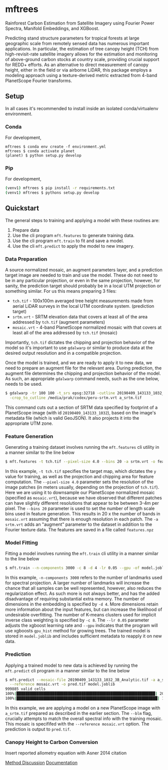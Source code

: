 # mftrees
Rainforest Carbon Estimation from Satellite Imagery using Fourier Power Spectra, Manifold Embeddings, and XGBoost.

Predicting stand structure parameters for tropical forests at large geographic scale from remotely sensed data has numerous important applications. In particular, the estimation of tree canopy height (TCH) from high-revisit-rate satellite imagery allows for the estimation and monitoring of above-ground carbon stocks at country scale, providing crucial support for REDD+ efforts.  As an alternative to direct measurement of canopy height, either in the field or via airborne LiDAR, this package employs a modeling approach using a texture-derived metric extracted from 4-band PlanetScope Fourier transforms.

## Setup

In all cases it's recommended to install inside an isolated conda/virtualenv environment.

### Conda

For development,

```
mftrees $ conda env create -f environment.yml
mftrees $ conda activate planet
(planet) $ python setup.py develop
```

### Pip

For development,

```bash
(venv1) mftrees $ pip install -r requirements.txt
(venv1) mftrees $ pythons setup.py develop
```


## Quickstart

The general steps to training and applying a model with these routines are:

1.  Prepare data
2.  Use the cli program `mft.features` to generate training data.
3.  Use the cli program `mft.train` to fit and save a model.
4.  Use the cli `mft.predict` to apply the model to new imagery.

### Data Preparation

A source normalized mosaic, an augment parameters layer, and a prediction target image are needed to train and use the model.  These do not need to be in any particular projection, or even in the same projection, however, for sanity, the prediction target should probably be in a local UTM projection or something similar.  For us this means preparing 3 files:

* `tch.tif` - 100x100m averaged tree height measurements made from aerial LiDAR surveys in the local UTM coordinate system. (prediction target) 
* `srtm.vrt` - SRTM elevation data that covers at least all  of the area addressed by `tch.tif` (augment parameters)
* `mosaic.vrt` - 4-band PlanetScope normalized mosaic with that covers at least all of the area addressed by `tch.tif` (mosaic)

Importantly, `tch.tif` dictates the chipping and projection behavior of the model so it's important to use `gdalwarp` or similar to produce data at the desired output resolution and in a compatible projection.  

Once the model is trained, and we are ready to apply it to new data, we need to prepare an augment file for the relevant area.  During prediction, the augment file determines the chipping and projection behavior of the model.  As such, an appropriate `gdalwarp` command needs, such as the one below, needs to be used.

```bash
$ gdalwarp -tr 100 100 -t_srs epsg:32718 -cutline 20190409_143133_1032_metadata.json \
  -crop_to_cutline /media/prak/codex/peru-srtm.vrt a_srtm.tif
```

This command cuts out a section of SRTM data specified by footprint of a PlanetScope image (with id `20190409_143133_1032`), based on the image's metadata file (which is valid GeoJSON).  It also projects it into the appropriate UTM zone. 

### Feature Generation

Generating a training dataset involves running the `mft.features` cli utility in a manner similar to the line below

```bash
$ mft.features -t tch.tif --pixel-size 4.0 --bins 20 -a srtm.vrt -o features.npz mosaic.vrt
```

In this example, `-t tch.tif` specifies the target map, which dictates the `y` value for training, as well as the projection and chipping area for feature computation.  The `--pixel-size 4.0` parameter sets the resolution of the image patches (in meters usually, depending on the projection of `tch.tif`).  Here we are using it to downsample our PlanetScope normalized mosaic (specified as `mosaic.vrt`), because we have observed that different patches can have slightly different resolutions that appear to be between 3-4m per pixel.  The `--bins 20` parameter is used to set the number of length scale bins used in feature generation.  This results in 20 x the number of bands in `mosaic.vrt` assuming that there is enough resolution in each patch.  The `-a srtm.vrt` adds an "augment" parameter to the dataset in addition to the Fourier texture data.  The features are saved in a file called `features.npz`

### Model Fitting

Fitting a model involves running the `mft.train` cli utility in a manner similar to the line below

```bash
$ mft.train --n-components 3000 -c 8 -d 4 -lr 0.05 --gpu -of model.joblib features.npz
```

In this example, `-n-components 3000` refers to the number of landmarks used for spectral projection.  A larger number of landmarks will increase the chance that all samples can be well represented, however, also reduces the regularization effect.  As such more is not always better, and has the added disadvantage of requiring substantial extra memory.  The number of dimensions in the embedding is specified by `-d 4`.  More dimensions retain more information about the input features, but can increase the likelihood of undesirable overfitting.  The number of K-means clusters used for implicit inverse class weighting is specified by `-c 8`.  The `--lr 0.05` parameter adjusts the xgboost learning rate and `--gpu` indicates that the program will use xgboosts `gpu_hist` method for growing trees.  The trained model is stored in `model.joblib` and includes sufficient metadata to reapply it on new data.

### Prediction

Applying a trained model to new data is achieved by running the `mft.predict` cli program in a manner similar to the line below

```bash
$ mft.predict --mosaic-file 20190409_143133_1032_3B_Analytic.tif -a a_srtm.tif --blm \
  --reference mosaic.vrt -o pred.tif model.joblib
999885 valid cells
100%|██████████████████████████████████████████████████████████████| 20/20 [49:20<00:00, 152.06s/it]
100%|███████████████████████████████████████████████████████████████| 10/10 [00:42<00:00,  4.21s/it]
```

In this example, we are applying a model on a new PlanetScope image with `a_srtm.tif` prepared as described in the earlier section.  The `--blm` flag, crucially attempts to match the overall spectral info with the training mosaic.  This mosaic is specififed with the `--reference mosaic.vrt` option.  The prediction is output to `pred.tif`.


### Canopy Height to Carbon Conversion

Insert reported allometry equation with Asner 2014 citation

[Method Discussion](https://github.com/pramukta/mftrees/blob/master/DISCUSSION.md)
[Documentation](https://pramukta.github.io/mftrees/html/)

